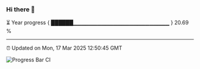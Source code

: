 ### Hi there 👋

⏳ Year progress { ██████▁▁▁▁▁▁▁▁▁▁▁▁▁▁▁▁▁▁▁▁▁▁▁▁ } 20.69 %

---

⏰ Updated on Mon, 17 Mar 2025 12:50:45 GMT

![Progress Bar CI](https://github.com/DhruviPatel157/GitHub-Actions-Demo/workflows/Progress%20Bar%20CI/badge.svg)
